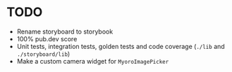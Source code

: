 # TODO

- Rename storyboard to storybook
- 100% pub.dev score
- Unit tests, integration tests, golden tests and code coverage (`./lib` and `./storyboard/lib`)
- Make a custom camera widget for `MyoroImagePicker`
